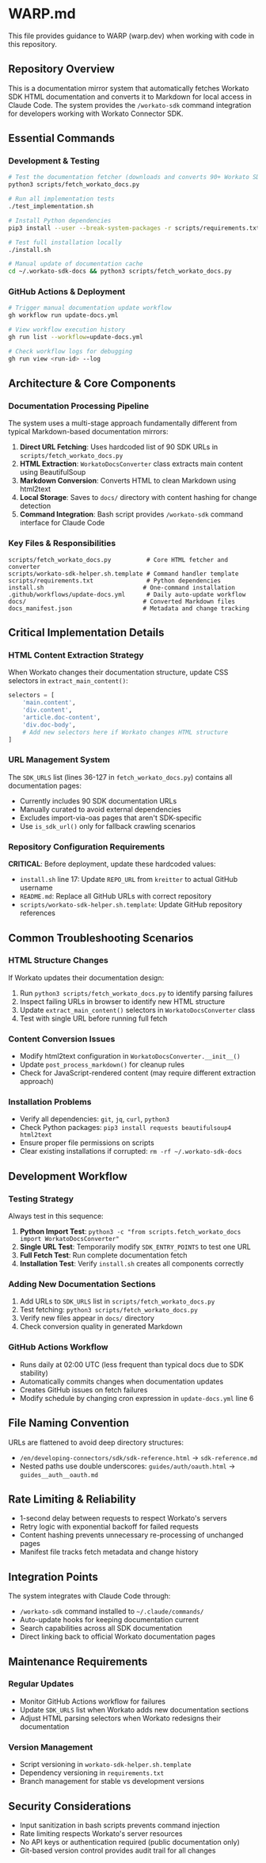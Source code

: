 # WARP.md

This file provides guidance to WARP (warp.dev) when working with code in this repository.

## Repository Overview

This is a documentation mirror system that automatically fetches Workato SDK HTML documentation and converts it to Markdown for local access in Claude Code. The system provides the `/workato-sdk` command integration for developers working with Workato Connector SDK.

## Essential Commands

### Development & Testing
```bash
# Test the documentation fetcher (downloads and converts 90+ Workato SDK docs)
python3 scripts/fetch_workato_docs.py

# Run all implementation tests
./test_implementation.sh

# Install Python dependencies
pip3 install --user --break-system-packages -r scripts/requirements.txt

# Test full installation locally
./install.sh

# Manual update of documentation cache
cd ~/.workato-sdk-docs && python3 scripts/fetch_workato_docs.py
```

### GitHub Actions & Deployment
```bash
# Trigger manual documentation update workflow
gh workflow run update-docs.yml

# View workflow execution history
gh run list --workflow=update-docs.yml

# Check workflow logs for debugging
gh run view <run-id> --log
```

## Architecture & Core Components

### Documentation Processing Pipeline
The system uses a multi-stage approach fundamentally different from typical Markdown-based documentation mirrors:

1. **Direct URL Fetching**: Uses hardcoded list of 90 SDK URLs in `scripts/fetch_workato_docs.py`
2. **HTML Extraction**: `WorkatoDocsConverter` class extracts main content using BeautifulSoup
3. **Markdown Conversion**: Converts HTML to clean Markdown using html2text
4. **Local Storage**: Saves to `docs/` directory with content hashing for change detection
5. **Command Integration**: Bash script provides `/workato-sdk` command interface for Claude Code

### Key Files & Responsibilities
```
scripts/fetch_workato_docs.py          # Core HTML fetcher and converter
scripts/workato-sdk-helper.sh.template # Command handler template
scripts/requirements.txt               # Python dependencies
install.sh                            # One-command installation
.github/workflows/update-docs.yml      # Daily auto-update workflow
docs/                                 # Converted Markdown files
docs_manifest.json                    # Metadata and change tracking
```

## Critical Implementation Details

### HTML Content Extraction Strategy
When Workato changes their documentation structure, update CSS selectors in `extract_main_content()`:

```python
selectors = [
    'main.content',
    'div.content', 
    'article.doc-content',
    'div.doc-body',
    # Add new selectors here if Workato changes HTML structure
]
```

### URL Management System
The `SDK_URLS` list (lines 36-127 in `fetch_workato_docs.py`) contains all documentation pages:
- Currently includes 90 SDK documentation URLs
- Manually curated to avoid external dependencies
- Excludes import-via-oas pages that aren't SDK-specific
- Use `is_sdk_url()` only for fallback crawling scenarios

### Repository Configuration Requirements
**CRITICAL**: Before deployment, update these hardcoded values:
- `install.sh` line 17: Update `REPO_URL` from `kreitter` to actual GitHub username
- `README.md`: Replace all GitHub URLs with correct repository
- `scripts/workato-sdk-helper.sh.template`: Update GitHub repository references

## Common Troubleshooting Scenarios

### HTML Structure Changes
If Workato updates their documentation design:
1. Run `python3 scripts/fetch_workato_docs.py` to identify parsing failures
2. Inspect failing URLs in browser to identify new HTML structure
3. Update `extract_main_content()` selectors in `WorkatoDocsConverter` class
4. Test with single URL before running full fetch

### Content Conversion Issues
- Modify html2text configuration in `WorkatoDocsConverter.__init__()`
- Update `post_process_markdown()` for cleanup rules
- Check for JavaScript-rendered content (may require different extraction approach)

### Installation Problems
- Verify all dependencies: `git`, `jq`, `curl`, `python3`
- Check Python packages: `pip3 install requests beautifulsoup4 html2text`
- Ensure proper file permissions on scripts
- Clear existing installations if corrupted: `rm -rf ~/.workato-sdk-docs`

## Development Workflow

### Testing Strategy
Always test in this sequence:
1. **Python Import Test**: `python3 -c "from scripts.fetch_workato_docs import WorkatoDocsConverter"`
2. **Single URL Test**: Temporarily modify `SDK_ENTRY_POINTS` to test one URL
3. **Full Fetch Test**: Run complete documentation fetch
4. **Installation Test**: Verify `install.sh` creates all components correctly

### Adding New Documentation Sections
1. Add URLs to `SDK_URLS` list in `scripts/fetch_workato_docs.py`
2. Test fetching: `python3 scripts/fetch_workato_docs.py`
3. Verify new files appear in `docs/` directory
4. Check conversion quality in generated Markdown

### GitHub Actions Workflow
- Runs daily at 02:00 UTC (less frequent than typical docs due to SDK stability)
- Automatically commits changes when documentation updates
- Creates GitHub issues on fetch failures
- Modify schedule by changing cron expression in `update-docs.yml` line 6

## File Naming Convention

URLs are flattened to avoid deep directory structures:
- `/en/developing-connectors/sdk/sdk-reference.html` → `sdk-reference.md`
- Nested paths use double underscores: `guides/auth/oauth.html` → `guides__auth__oauth.md`

## Rate Limiting & Reliability

- 1-second delay between requests to respect Workato's servers
- Retry logic with exponential backoff for failed requests
- Content hashing prevents unnecessary re-processing of unchanged pages
- Manifest file tracks fetch metadata and change history

## Integration Points

The system integrates with Claude Code through:
- `/workato-sdk` command installed to `~/.claude/commands/`
- Auto-update hooks for keeping documentation current
- Search capabilities across all SDK documentation
- Direct linking back to official Workato documentation pages

## Maintenance Requirements

### Regular Updates
- Monitor GitHub Actions workflow for failures
- Update `SDK_URLS` list when Workato adds new documentation sections
- Adjust HTML parsing selectors when Workato redesigns their documentation

### Version Management
- Script versioning in `workato-sdk-helper.sh.template`
- Dependency versioning in `requirements.txt`
- Branch management for stable vs development versions

## Security Considerations

- Input sanitization in bash scripts prevents command injection
- Rate limiting respects Workato's server resources  
- No API keys or authentication required (public documentation only)
- Git-based version control provides audit trail for all changes
